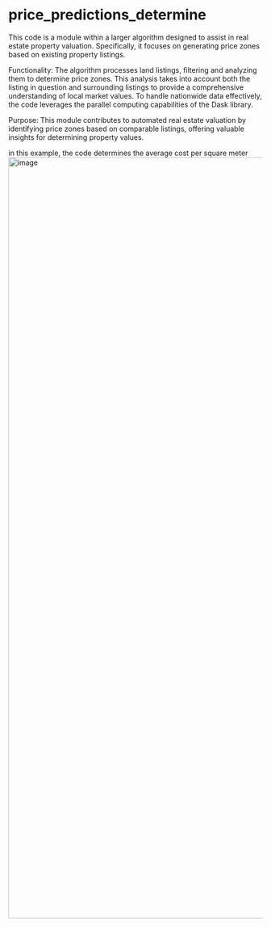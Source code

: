 # price_predictions_determine
This code is a module within a larger algorithm designed to assist in real estate property valuation. Specifically, it focuses on generating price zones based on existing property listings.

Functionality:
The algorithm processes land listings, filtering and analyzing them to determine price zones. This analysis takes into account both the listing in question and surrounding listings to provide a comprehensive understanding of local market values. To handle nationwide data effectively, the code leverages the parallel computing capabilities of the Dask library.

Purpose:
This module contributes to automated real estate valuation by identifying price zones based on comparable listings, offering valuable insights for determining property values.

in this example, the code determines the average cost per square meter
<img width="1507" alt="image" src="https://github.com/user-attachments/assets/a8d33de5-ec62-47ff-b3d8-0203879a8032">

